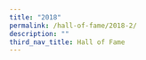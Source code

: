 ```yaml
---
title: "2018"
permalink: /hall-of-fame/2018-2/
description: ""
third_nav_title: Hall of Fame
---
```

